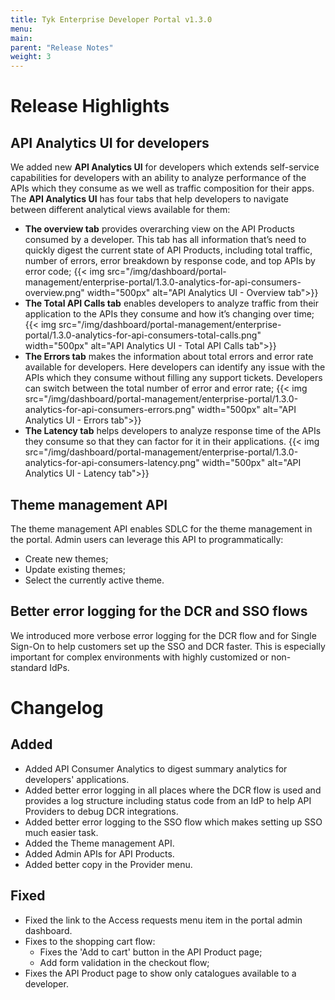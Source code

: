 ```yaml
---
title: Tyk Enterprise Developer Portal v1.3.0
menu:
main:
parent: "Release Notes"
weight: 3
---
```


# Release Highlights
## API Analytics UI for developers
We added new **API Analytics UI** for developers which extends self-service capabilities for developers with an ability to analyze performance of the APIs which they consume as we well as traffic composition for their apps. 
The **API Analytics UI** has four tabs that help developers to navigate between different analytical views available for them:
- **The overview tab** provides overarching view on the API Products consumed by a developer. This tab has all information that’s need to quickly digest the current state of API Products, including total traffic, number of errors, error breakdown by response code, and top APIs by error code;
{{< img src="/img/dashboard/portal-management/enterprise-portal/1.3.0-analytics-for-api-consumers-overview.png" width="500px" alt="API Analytics UI - Overview tab">}}
- **The Total API Calls tab** enables developers to analyze traffic from their application to the APIs they consume and how it’s changing over time;
{{< img src="/img/dashboard/portal-management/enterprise-portal/1.3.0-analytics-for-api-consumers-total-calls.png" width="500px" alt="API Analytics UI - Total API Calls tab">}}
- **The Errors tab** makes the information about total errors and error rate available for developers. Here developers can identify any issue with the APIs which they consume without filling any support tickets. Developers can switch between the total number of error and error rate;
{{< img src="/img/dashboard/portal-management/enterprise-portal/1.3.0-analytics-for-api-consumers-errors.png" width="500px" alt="API Analytics UI - Errors tab">}}
- **The Latency tab** helps developers to analyze response time of the APIs they consume so that they can factor for it in their applications.
{{< img src="/img/dashboard/portal-management/enterprise-portal/1.3.0-analytics-for-api-consumers-latency.png" width="500px" alt="API Analytics UI - Latency tab">}}

## Theme management API
The theme management API enables SDLC for the theme management in the portal. Admin users can leverage this API to programmatically:
- Create new themes;
- Update existing themes;
- Select the currently active theme.

## Better error logging for the DCR and SSO flows
We introduced more verbose error logging for the DCR flow and for Single Sign-On to help customers set up the SSO and DCR faster. This is especially important for complex environments with highly customized or non-standard IdPs.



# Changelog
## Added
- Added API Consumer Analytics to digest summary analytics for developers' applications.
- Added better error logging in all places where the DCR flow is used and provides a log structure including status code from an IdP to help API Providers to debug DCR integrations.
- Added better error logging to the SSO flow which makes setting up SSO much easier task.
- Added the Theme management API.
- Added Admin APIs for API Products.
- Added better copy in the Provider menu. 

## Fixed
- Fixed the link to the Access requests menu item in the portal admin dashboard.
- Fixes to the shopping cart flow:
  - Fixes the 'Add to cart' button in the API Product page; 
  - Add form validation in the checkout flow;
- Fixes the API Product page to show only catalogues available to a developer.